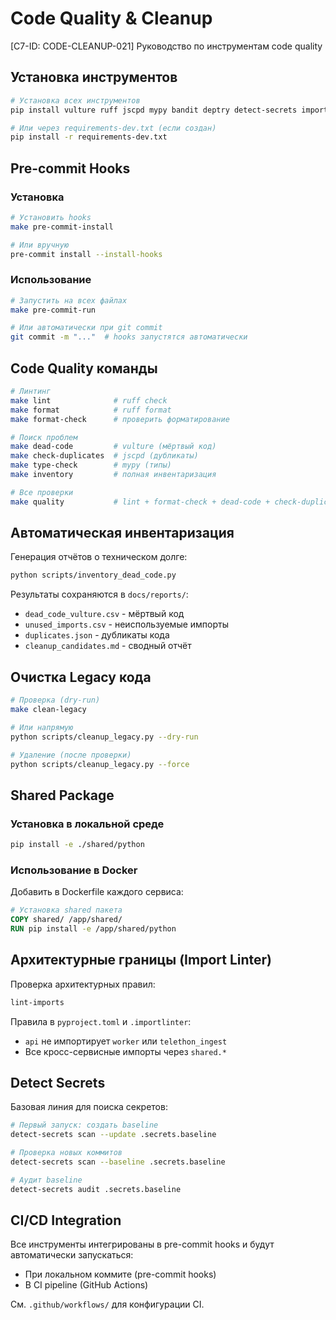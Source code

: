 # Code Quality & Cleanup

[C7-ID: CODE-CLEANUP-021] Руководство по инструментам code quality

## Установка инструментов

```bash
# Установка всех инструментов
pip install vulture ruff jscpd mypy bandit deptry detect-secrets import-linter pre-commit

# Или через requirements-dev.txt (если создан)
pip install -r requirements-dev.txt
```

## Pre-commit Hooks

### Установка

```bash
# Установить hooks
make pre-commit-install

# Или вручную
pre-commit install --install-hooks
```

### Использование

```bash
# Запустить на всех файлах
make pre-commit-run

# Или автоматически при git commit
git commit -m "..."  # hooks запустятся автоматически
```

## Code Quality команды

```bash
# Линтинг
make lint              # ruff check
make format            # ruff format
make format-check      # проверить форматирование

# Поиск проблем
make dead-code         # vulture (мёртвый код)
make check-duplicates  # jscpd (дубликаты)
make type-check        # mypy (типы)
make inventory         # полная инвентаризация

# Все проверки
make quality           # lint + format-check + dead-code + check-duplicates
```

## Автоматическая инвентаризация

Генерация отчётов о техническом долге:

```bash
python scripts/inventory_dead_code.py
```

Результаты сохраняются в `docs/reports/`:
- `dead_code_vulture.csv` - мёртвый код
- `unused_imports.csv` - неиспользуемые импорты
- `duplicates.json` - дубликаты кода
- `cleanup_candidates.md` - сводный отчёт

## Очистка Legacy кода

```bash
# Проверка (dry-run)
make clean-legacy

# Или напрямую
python scripts/cleanup_legacy.py --dry-run

# Удаление (после проверки)
python scripts/cleanup_legacy.py --force
```

## Shared Package

### Установка в локальной среде

```bash
pip install -e ./shared/python
```

### Использование в Docker

Добавить в Dockerfile каждого сервиса:

```dockerfile
# Установка shared пакета
COPY shared/ /app/shared/
RUN pip install -e /app/shared/python
```

## Архитектурные границы (Import Linter)

Проверка архитектурных правил:

```bash
lint-imports
```

Правила в `pyproject.toml` и `.importlinter`:
- `api` не импортирует `worker` или `telethon_ingest`
- Все кросс-сервисные импорты через `shared.*`

## Detect Secrets

Базовая линия для поиска секретов:

```bash
# Первый запуск: создать baseline
detect-secrets scan --update .secrets.baseline

# Проверка новых коммитов
detect-secrets scan --baseline .secrets.baseline

# Аудит baseline
detect-secrets audit .secrets.baseline
```

## CI/CD Integration

Все инструменты интегрированы в pre-commit hooks и будут автоматически запускаться:
- При локальном коммите (pre-commit hooks)
- В CI pipeline (GitHub Actions)

См. `.github/workflows/` для конфигурации CI.

